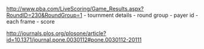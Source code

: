 http://www.pba.com/LiveScoring/Game_Results.aspx?RoundID=230&RoundGroup=1
    - tournment details
    - round group
    - payer id
    - each frame
    - score


http://journals.plos.org/plosone/article?id=10.1371/journal.pone.0030112#pone.0030112-20111